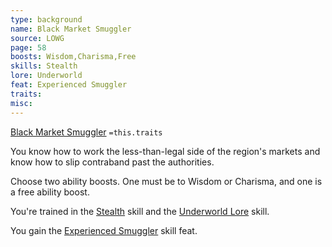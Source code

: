 ```yaml
---
type: background
name: Black Market Smuggler 
source: LOWG
page: 58
boosts: Wisdom,Charisma,Free
skills: Stealth
lore: Underworld
feat: Experienced Smuggler
traits: 
misc: 
---
```


[Black Market Smuggler](###%20Black%20Market%20Smuggler)
`=this.traits`


You know how to work the less-than-legal side of the region's markets and know how to slip contraband past the authorities.

Choose two ability boosts. One must be to Wisdom or Charisma, and one is a free ability boost.

You're trained in the [Stealth](Stealth) skill and the [Underworld Lore](Underworld%20Lore) skill.

You gain the [Experienced Smuggler](Experienced%20Smuggler) skill feat.

